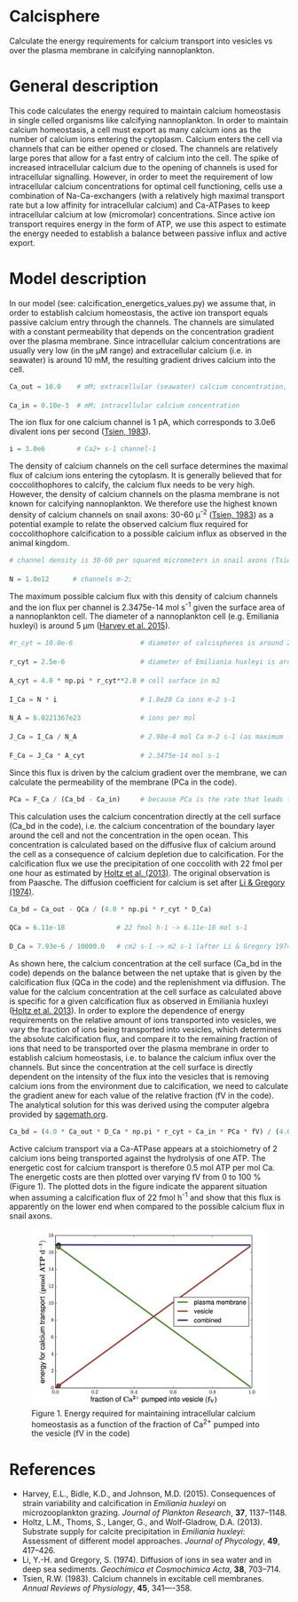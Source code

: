 # Calcisphere
Calculate the energy requirements for calcium transport into vesicles vs over the 
plasma membrane in calcifying nannoplankton.

# General description
This code calculates the energy required to maintain calcium homeostasis in single 
celled organisms like calcifying nannoplankton. In order to maintain calcium 
homeostasis, a cell must export as many calcium ions as the number of calcium ions entering the cytoplasm. 
Calcium enters the cell via channels that can be either opened or closed. The 
channels are relatively large pores that allow for a fast entry of calcium into 
the cell. The spike of increased intracellular calcium due to the opening of channels 
is used for intracellular signalling. However, in order to meet the requirement of 
low intracellular calcium concentrations for optimal cell functioning, 
cells use a combination of Na-Ca-exchangers (with a relatively high maximal 
transport rate but a low affinity for intracellular calcium) and Ca-ATPases to keep intracellular 
calcium at low (micromolar) concentrations. Since active ion transport requires energy 
in the form of ATP, we use this aspect to estimate the energy needed to establish a 
balance between passive influx and active export.

# Model description
In our model (see: calcification_energetics_values.py) we assume that, in order to establish calcium homeostasis, the active 
ion transport equals passive calcium entry through the channels. The channels are 
simulated with a constant permeability that depends on the concentration gradient over 
the plasma membrane. Since intracellular calcium concentrations are usually very low (in the 
&mu;M range) and extracellular calcium (i.e. in seawater) is around 10 mM, the resulting gradient 
drives calcium into the cell.

```python
Ca_out = 10.0    # mM; extracellular (seawater) calcium concentration, remember: 10 mM = 10e-3 mol L-1 

Ca_in = 0.10e-3  # mM; intracellular calcium concentration
```

The ion flux for one calcium channel is 1 pA, which corresponds to 3.0e6 divalent ions per second ([Tsien, 1983](https://www.annualreviews.org/doi/10.1146/annurev.ph.45.030183.002013)).

```python
i = 3.0e6        # Ca2+ s-1 channel-1
```

The density of calcium channels on the cell surface  determines the maximal flux 
of calcium ions entering the cytoplasm. It is generally believed that for coccolithophores 
to calcify, the calcium flux needs to be very high. However, the density of calcium 
channels on the plasma membrane is not known for calcifying nannoplankton. We 
therefore use the highest known density of calcium channels on snail axons: 30-60 &mu;<sup>-2</sup> ([Tsien, 1983](https://www.annualreviews.org/doi/10.1146/annurev.ph.45.030183.002013)) 
as a potential example to relate the observed calcium flux required for coccolithophore 
calcification to a possible calcium influx as observed in the animal kingdom.


```python
# channel density is 30-60 per squared micrometers in snail axons (Tsien 1983)

N = 1.0e12      # channels m-2; 
```

The maximum possible calcium flux with this density of calcium channels and the ion 
flux per channel is 2.3475e-14 mol s<sup>-1</sup> given the surface area of a nannoplankton cell. The diameter of a nannoplankton cell (e.g. Emiliania huxleyi) is around 5 &mu;m ([Harvey et al. 2015](https://academic.oup.com/plankt/article/37/6/1137/2380147)).

```python
#r_cyt = 10.0e-6                 # diameter of calcispheres is around 20 micrometers

r_cyt = 2.5e-6                   # diameter of Emiliania huxleyi is around 5 micrometers (Harvey et al 2015)

A_cyt = 4.0 * np.pi * r_cyt**2.0 # cell surface in m2

I_Ca = N * i                     # 1.8e20 Ca ions m-2 s-1

N_A = 6.0221367e23               # ions per mol

J_Ca = I_Ca / N_A                # 2.98e-4 mol Ca m-2 s-1 (as maximum flux)

F_Ca = J_Ca * A_cyt              # 2.3475e-14 mol s-1
```

Since this flux is driven by the calcium gradient over the membrane, we can calculate 
the permeability of the membrane (PCa in the code).

```python
PCa = F_Ca / (Ca_bd - Ca_in)     # because PCa is the rate that leads to this flux given the ion gradient
```

This calculation uses the calcium concentration directly at the cell surface (Ca_bd in the code), 
i.e. the calcium concentration of the boundary layer around the cell and not the 
concentration in the open ocean. This concentration is calculated based on the 
diffusive flux of calcium around the cell as a consequence of calcium depletion 
due to calcification. For the calcification flux we use the precipitation of one 
coccolith with 22 fmol per one hour as estimated by [Holtz et al. (2013)](https://onlinelibrary.wiley.com/doi/full/10.1111/jpy.12052). The original 
observation is from Paasche. The diffusion coefficient for calcium is set after 
[Li & Gregory (1974)](https://www.sciencedirect.com/science/article/pii/0016703774901458).

```python
Ca_bd = Ca_out - QCa / (4.0 * np.pi * r_cyt * D_Ca)

QCa = 6.11e-18             # 22 fmol h-1 -> 6.11e-18 mol s-1

D_Ca = 7.93e-6 / 10000.0   # cm2 s-1 -> m2 s-1 (after Li & Gregory 1974)
```

As shown here, the calcium concentration at the cell surface (Ca_bd in the code) depends on 
the balance between the net uptake that is given by the calcification flux 
(QCa in the code) and the replenishment via diffusion. The value for the calcium concentration 
at the cell surface as calculated above is specific for a given 
calcification flux as observed in Emiliania huxleyi ([Holtz et al. 2013](https://onlinelibrary.wiley.com/doi/full/10.1111/jpy.12052)). In order 
to explore the dependence of energy requirements on the relative amount 
of ions transported into vesicles, we vary the fraction of ions being transported 
into vesicles, which determines the absolute calcification flux, and compare it to 
the remaining fraction of ions that need to be transported over the plasma membrane 
in order to establish calcium homeostasis, i.e. to balance the calcium influx over 
the channels. But since the concentration at the cell surface is directly dependent 
on the intensity of the flux into the vesicles that is removing calcium ions from 
the environment due to calcification, we need to calculate the gradient anew for 
each value of the relative fraction (fV in the code). The analytical solution for this was derived 
using the computer algebra provided by [sagemath.org](https://www.sagemath.org).

```python
Ca_bd = (4.0 * Ca_out * D_Ca * np.pi * r_cyt + Ca_in * PCa * fV) / (4.0 * D_Ca * np.pi * r_cyt + PCa * fV)
```

Active calcium transport via a Ca-ATPase appears at a stoichiometry of 2 calcium 
ions being transported against the hydrolysis of one ATP. The energetic cost 
for calcium transport is therefore 0.5 mol ATP per mol Ca. The energetic costs are 
then plotted over varying fV from 0 to 100 % (Figure 1). The plotted dots in the figure indicate the apparent 
situation when assuming a calcification flux of 22 fmol h<sup>-1</sup> and show that this flux 
is apparently on the lower end when compared to the possible calcium flux in snail axons.



<p align="center"><figure><img src="SF8n.png" width="600">
<figcaption>Figure 1. Energy required for maintaining intracellular calcium homeostasis as a function of the fraction of Ca<sup>2+</sup> pumped into the vesicle (fV in the code)</figcaption>
</figure></p>

# References
* Harvey, E.L., Bidle, K.D., and Johnson, M.D. (2015). Consequences of strain variability and calcification in *Emiliania huxleyi* on microzooplankton grazing. *Journal of Plankton Research*, **37**, 1137–1148.
* Holtz, L.M., Thoms, S., Langer, G., and Wolf-Gladrow, D.A. (2013). Substrate supply for calcite precipitation in *Emiliania huxleyi*: Assessment of different model approaches. *Journal of Phycology*, **49**, 417–426.
* Li, Y.-H. and Gregory, S. (1974). Diffusion of ions in sea water and in deep sea sediments. *Geochimica et Cosmochimica Acta*, **38**, 703–714.
* Tsien, R.W. (1983). Calcium channels in excitable cell membranes. *Annual Reviews of Physiology*, **45**, 341—-358.


